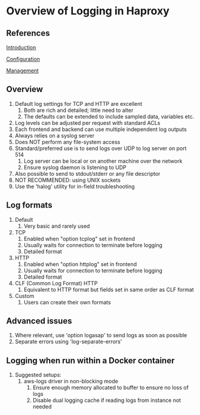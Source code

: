 # Overview of Logging in Haproxy

## References

[Introduction](https://cbonte.github.io/haproxy-dconv/2.4/intro.html#3.3.15)

[Configuration](https://cbonte.github.io/haproxy-dconv/2.4/configuration.html#8)

[Management](https://cbonte.github.io/haproxy-dconv/2.4/management.html#8)

## Overview

1. Default log settings for TCP and HTTP are excellent
   1. Both are rich and detailed; little need to alter
   1. The defaults can be extended to include sampled data, variables etc.
1. Log levels can be adjusted per request with standard ACLs
1. Each frontend and backend can use multiple independent log outputs
1. Always relies on a syslog server
1. Does NOT perform any file-system access
1. Standard/preferred use is to send logs over UDP to log server on port 514
   1. Log server can be local or on another machine over the network
   1. Ensure syslog daemon is listening to UDP
1. Also possible to send to stdout/stderr or any file descriptor
1. NOT RECOMMENDED: using UNIX sockets
1. Use the 'halog' utility for in-field troubleshooting

## Log formats

1. Default
   1. Very basic and rarely used
1. TCP
   1. Enabled when "option tcplog" set in frontend
   1. Usually waits for connection to terminate before logging
   1. Detailed format
1. HTTP
   1. Enabled when "option httplog" set in frontend
   1. Usually waits for connection to terminate before logging
   1. Detailed format
1. CLF (Common Log Format) HTTP
   1. Equivalent to HTTP format but fields set in same order as CLF format
1. Custom
   1. Users can create their own formats

## Advanced issues

1. Where relevant, use 'option logasap' to send logs as soon as possible
1. Separate errors using 'log-separate-errors'

## Logging when run within a Docker container

1. Suggested setups:
   1. aws-logs driver in non-blocking mode
      1. Ensure enough memory allocated to buffer to ensure no loss of logs
      1. Disable dual logging cache if reading logs from instance not needed
